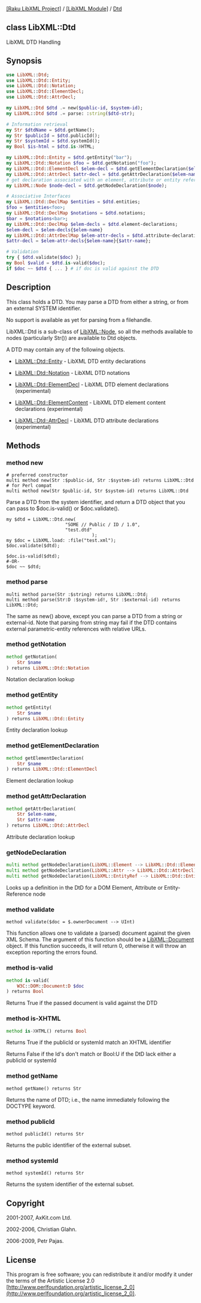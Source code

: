 [[Raku LibXML Project]](https://libxml-raku.github.io)
 / [[LibXML Module]](https://libxml-raku.github.io/LibXML-raku)
 / [Dtd](https://libxml-raku.github.io/LibXML-raku/Dtd)

class LibXML::Dtd
-----------------

LibXML DTD Handling

Synopsis
--------

```raku
use LibXML::Dtd;
use LibXML::Dtd::Entity;
use LibXML::Dtd::Notation;
use LibXML::Dtd::ElementDecl;
use LibXML::Dtd::AttrDecl;

my LibXML::Dtd $dtd .= new($public-id, $system-id);
my LibXML::Dtd $dtd .= parse: :string($dtd-str);

# Information retrieval
my Str $dtdName = $dtd.getName();
my Str $publicId = $dtd.publicId();
my Str $systemId = $dtd.systemId();
my Bool $is-html = $dtd.is-XHTML;

my LibXML::Dtd::Entity = $dtd.getEntity("bar");
my LibXML::Dtd::Notation $foo = $dtd.getNotation("foo");
my LibXML::Dtd::ElementDecl $elem-decl = $dtd.getElementDeclaration($elem-name);
my LibXML::Dtd::AttrDecl $attr-decl = $dtd.getAttrDeclaration($elem-name, $attr-name);
# get declaration associated with an element, attribute or entity reference
my LibXML::Node $node-decl = $dtd.getNodeDeclaration($node);

# Associative Interfaces
my LibXML::Dtd::DeclMap $entities = $dtd.entities;
$foo = $entities<foo>;
my LibXML::Dtd::DeclMap $notations = $dtd.notations;
$bar = $notations<bar>;
my LibXML::Dtd::DeclMap $elem-decls = $dtd.element-declarations;
$elem-decl = $elem-decls{$elem-name}
my LibXML::Dtd::AttrDeclMap $elem-attr-decls = $dtd.attribute-declarations;
$attr-decl = $elem-attr-decls{$elem-name}{$attr-name};

# Validation
try { $dtd.validate($doc) };
my Bool $valid = $dtd.is-valid($doc);
if $doc ~~ $dtd { ... } # if doc is valid against the DTD
```

Description
-----------

This class holds a DTD. You may parse a DTD from either a string, or from an external SYSTEM identifier.

No support is available as yet for parsing from a filehandle.

LibXML::Dtd is a sub-class of [LibXML::Node](https://libxml-raku.github.io/LibXML-raku/Node), so all the methods available to nodes (particularly Str()) are available to Dtd objects.

A DTD may contain any of the following objects.

  * [LibXML::Dtd::Entity](https://libxml-raku.github.io/LibXML-raku/Dtd/Entity) - LibXML DTD entity declarations

  * [LibXML::Dtd::Notation](https://libxml-raku.github.io/LibXML-raku/Dtd/Notation) - LibXML DTD notations

  * [LibXML::Dtd::ElementDecl](https://libxml-raku.github.io/LibXML-raku/Dtd/ElementDecl) - LibXML DTD element declarations (experimental)

  * [LibXML::Dtd::ElementContent](https://libxml-raku.github.io/LibXML-raku/Dtd/ElementContent) - LibXML DTD element content declarations (experimental)

  * [LibXML::Dtd::AttrDecl](https://libxml-raku.github.io/LibXML-raku/Dtd/AttrDecl) - LibXML DTD attribute declarations (experimental)

Methods
-------

### method new

    # preferred constructor
    multi method new(Str :$public-id, Str :$system-id) returns LibXML::Dtd
    # for Perl compat
    multi method new(Str $public-id, Str $system-id) returns LibXML::Dtd

Parse a DTD from the system identifier, and return a DTD object that you can pass to $doc.is-valid() or $doc.validate().

    my $dtd = LibXML::Dtd.new(
                          "SOME // Public / ID / 1.0",
                          "test.dtd"
                                    );
    my $doc = LibXML.load: :file("test.xml");
    $doc.validate($dtd);

    $doc.is-valid($dtd);
    #-OR-
    $doc ~~ $dtd;

### method parse

    multi method parse(Str :$string) returns LibXML::Dtd;
    multi method parse(Str:D :$system-id!, Str :$external-id) returns LibXML::Dtd;

The same as new() above, except you can parse a DTD from a string or external-id. Note that parsing from string may fail if the DTD contains external parametric-entity references with relative URLs.

### method getNotation

```raku
method getNotation(
    Str $name
) returns LibXML::Dtd::Notation
```

Notation declaration lookup

### method getEntity

```raku
method getEntity(
    Str $name
) returns LibXML::Dtd::Entity
```

Entity declaration lookup

### method getElementDeclaration

```raku
method getElementDeclaration(
    Str $name
) returns LibXML::Dtd::ElementDecl
```

Element declaration lookup

### method getAttrDeclaration

```raku
method getAttrDeclaration(
    Str $elem-name,
    Str $attr-name
) returns LibXML::Dtd::AttrDecl
```

Attribute declaration lookup

### getNodeDeclaration

```raku
multi method getNodeDeclaration(LibXML::Element --> LibXML::Dtd::ElementDecl);
multi method getNodeDeclaration(LibXML::Attr --> LibXML::Dtd::AttrDecl);
multi method getNodeDeclaration(LibXML::EntityRef --> LibXML::Dtd::Entity);
```

Looks up a definition in the DtD for a DOM Element, Attribute or Entity-Reference node

### method validate

    method validate($doc = $.ownerDocument --> UInt)

This function allows one to validate a (parsed) document against the given XML Schema. The argument of this function should be a [LibXML::Document](https://libxml-raku.github.io/LibXML-raku/Document) object. If this function succeeds, it will return 0, otherwise it will throw an exception reporting the errors found.

### method is-valid

```raku
method is-valid(
    W3C::DOM::Document:D $doc
) returns Bool
```

Returns True if the passed document is valid against the DTD

### method is-XHTML

```raku
method is-XHTML() returns Bool
```

Returns True if the publicId or systemId match an XHTML identifier

Returns False if the Id's don't match or Bool:U if the DtD lack either a publicId or systemId

### method getName

    method getName() returns Str

Returns the name of DTD; i.e., the name immediately following the DOCTYPE keyword.

### method publicId

    method publicId() returns Str

Returns the public identifier of the external subset.

### method systemId

    method systemId() returns Str

Returns the system identifier of the external subset.

Copyright
---------

2001-2007, AxKit.com Ltd.

2002-2006, Christian Glahn.

2006-2009, Petr Pajas.

License
-------

This program is free software; you can redistribute it and/or modify it under the terms of the Artistic License 2.0 [http://www.perlfoundation.org/artistic_license_2_0](http://www.perlfoundation.org/artistic_license_2_0).

